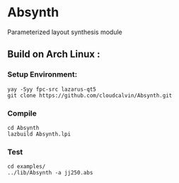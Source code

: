 # Absynth
Parameterized layout synthesis module

## Build  on Arch Linux : 
### Setup Environment:
```
yay -Syy fpc-src lazarus-qt5
git clone https://github.com/cloudcalvin/Absynth.git
```

### Compile 
```
cd Absynth
lazbuild Absynth.lpi
```

### Test 
```
cd examples/
../lib/Absynth -a jj250.abs
``` 
